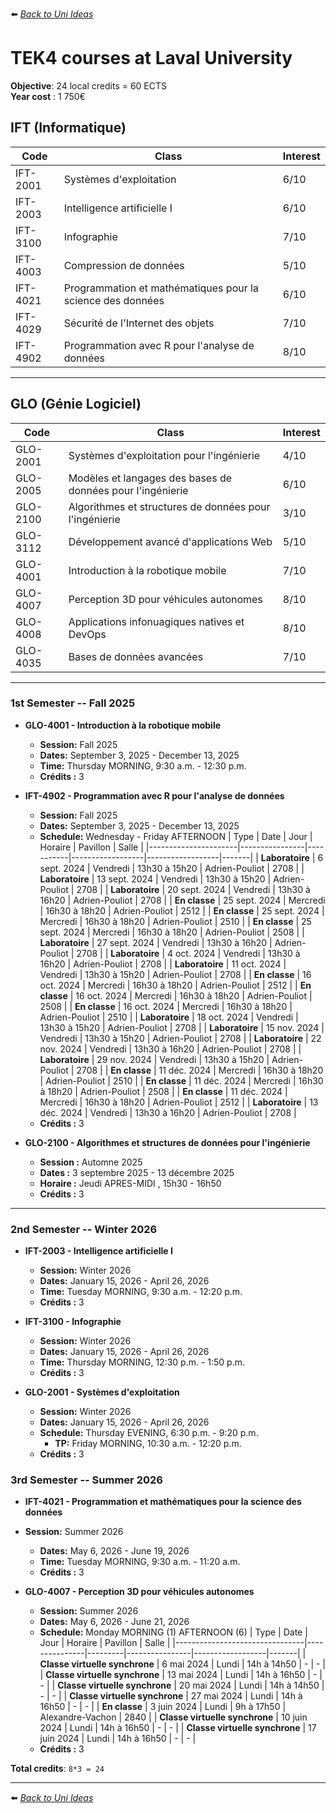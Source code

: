 ⬅️ *[ Back to Uni Ideas](./README.md)*

# TEK4 courses at Laval University

**Objective**: 24 local credits = 60 ECTS <br />
**Year cost** : 1 750€  

## IFT (Informatique)

| Code     | Class                                                              | Interest |
|----------|--------------------------------------------------------------------|------|
| IFT-2001 | Systèmes d'exploitation                                            | 6/10 |
| IFT-2003 | Intelligence artificielle I                                        | 6/10 |
| IFT-3100 | Infographie                                                        | 7/10 |
| IFT-4003 | Compression de données                                             | 5/10 |
| IFT-4021 | Programmation et mathématiques pour la science des données         | 6/10 |
| IFT-4029 | Sécurité de l'Internet des objets                                  | 7/10 |
| IFT-4902 | Programmation avec R pour l'analyse de données                     | 8/10 |

---

## GLO (Génie Logiciel)

| Code     | Class                                                              | Interest |
|----------|--------------------------------------------------------------------|------|
| GLO-2001 | Systèmes d'exploitation pour l'ingénierie                          | 4/10 |
| GLO-2005 | Modèles et langages des bases de données pour l'ingénierie         | 6/10 |
| GLO-2100 | Algorithmes et structures de données pour l'ingénierie             | 3/10 |
| GLO-3112 | Développement avancé d'applications Web                            | 5/10 |
| GLO-4001 | Introduction à la robotique mobile                                 | 7/10 |
| GLO-4007 | Perception 3D pour véhicules autonomes                             | 8/10 |
| GLO-4008 | Applications infonuagiques natives et DevOps                       | 8/10 |
| GLO-4035 | Bases de données avancées                                          | 7/10 |

---

### 1st Semester -- Fall 2025

- **GLO-4001 - Introduction à la robotique mobile**
    - **Session:** Fall 2025
    - **Dates:** September 3, 2025 - December 13, 2025
    - **Time:** Thursday MORNING, 9:30 a.m. - 12:30 p.m.
    - **Crédits :** 3
- **IFT-4902 - Programmation avec R pour l'analyse de données**
    - **Session:** Fall 2025
    - **Dates:** September 3, 2025 - December 13, 2025
    - **Schedule:** Wednesday - Friday AFTERNOON
        | Type                 | Date           | Jour      | Horaire          | Pavillon         | Salle |
        |----------------------|----------------|-----------|------------------|------------------|-------|
        | **Laboratoire**      | 6 sept. 2024   | Vendredi  | 13h30 à 15h20    | Adrien-Pouliot   | 2708  |
        | **Laboratoire**      | 13 sept. 2024  | Vendredi  | 13h30 à 15h20    | Adrien-Pouliot   | 2708  |
        | **Laboratoire**      | 20 sept. 2024  | Vendredi  | 13h30 à 16h20    | Adrien-Pouliot   | 2708  |
        | **En classe**        | 25 sept. 2024  | Mercredi  | 16h30 à 18h20    | Adrien-Pouliot   | 2512  |
        | **En classe**        | 25 sept. 2024  | Mercredi  | 16h30 à 18h20    | Adrien-Pouliot   | 2510  |
        | **En classe**        | 25 sept. 2024  | Mercredi  | 16h30 à 18h20    | Adrien-Pouliot   | 2508  |
        | **Laboratoire**      | 27 sept. 2024  | Vendredi  | 13h30 à 16h20    | Adrien-Pouliot   | 2708  |
        | **Laboratoire**      | 4 oct. 2024    | Vendredi  | 13h30 à 16h20    | Adrien-Pouliot   | 2708  |
        | **Laboratoire**      | 11 oct. 2024   | Vendredi  | 13h30 à 15h20    | Adrien-Pouliot   | 2708  |
        | **En classe**        | 16 oct. 2024   | Mercredi  | 16h30 à 18h20    | Adrien-Pouliot   | 2512  |
        | **En classe**        | 16 oct. 2024   | Mercredi  | 16h30 à 18h20    | Adrien-Pouliot   | 2508  |
        | **En classe**        | 16 oct. 2024   | Mercredi  | 16h30 à 18h20    | Adrien-Pouliot   | 2510  |
        | **Laboratoire**      | 18 oct. 2024   | Vendredi  | 13h30 à 15h20    | Adrien-Pouliot   | 2708  |
        | **Laboratoire**      | 15 nov. 2024   | Vendredi  | 13h30 à 15h20    | Adrien-Pouliot   | 2708  |
        | **Laboratoire**      | 22 nov. 2024   | Vendredi  | 13h30 à 16h20    | Adrien-Pouliot   | 2708  |
        | **Laboratoire**      | 29 nov. 2024   | Vendredi  | 13h30 à 15h20    | Adrien-Pouliot   | 2708  |
        | **En classe**        | 11 déc. 2024   | Mercredi  | 16h30 à 18h20    | Adrien-Pouliot   | 2510  |
        | **En classe**        | 11 déc. 2024   | Mercredi  | 16h30 à 18h20    | Adrien-Pouliot   | 2508  |
        | **En classe**        | 11 déc. 2024   | Mercredi  | 16h30 à 18h20    | Adrien-Pouliot   | 2512  |
        | **Laboratoire**      | 13 déc. 2024   | Vendredi  | 13h30 à 16h20    | Adrien-Pouliot   | 2708  |
    - **Crédits :** 3

- **GLO-2100 - Algorithmes et structures de données pour l'ingénierie**
    - **Session :** Automne 2025
    - **Dates :** 3 septembre 2025 - 13 décembre 2025
    - **Horaire :** Jeudi APRES-MIDI , 15h30 - 16h50
    - **Crédits :** 3

---

### 2nd Semester -- Winter 2026

- **IFT-2003 - Intelligence artificielle I**
    - **Session:** Winter 2026
    - **Dates:** January 15, 2026 - April 26, 2026
    - **Time:** Tuesday MORNING, 9:30 a.m. - 12:20 p.m.
    - **Crédits :** 3

- **IFT-3100 - Infographie**
    - **Session:** Winter 2026
    - **Dates:** January 15, 2026 - April 26, 2026
    - **Time:** Thursday MORNING, 12:30 p.m. - 1:50 p.m.
    - **Crédits :** 3

- **GLO-2001 - Systèmes d'exploitation**
    - **Session:** Winter 2026
    - **Dates:** January 15, 2026 - April 26, 2026
    - **Schedule:** Thursday EVENING, 6:30 p.m. - 9:20 p.m.
        - **TP:** Friday MORNING, 10:30 a.m. - 12:20 p.m.
    - **Crédits :** 3

### 3rd Semester -- Summer 2026

- **IFT-4021 - Programmation et mathématiques pour la science des données**
- **Session:** Summer 2026
    - **Dates:** May 6, 2026 - June 19, 2026
    - **Time:** Tuesday MORNING, 9:30 a.m. - 11:20 a.m.
    - **Crédits :** 3

- **GLO-4007 - Perception 3D pour véhicules autonomes**
    - **Session:** Summer 2026
    - **Dates:** May 6, 2026 - June 21, 2026
    - **Schedule:** Monday MORNING (1) AFTERNOON (6)
        | Type                           | Date          | Jour    | Horaire        | Pavillon         | Salle |
        |--------------------------------|---------------|---------|----------------|------------------|-------|
        | **Classe virtuelle synchrone** | 6 mai 2024    | Lundi   | 14h à 14h50    | -                | -     |
        | **Classe virtuelle synchrone** | 13 mai 2024   | Lundi   | 14h à 16h50    | -                | -     |
        | **Classe virtuelle synchrone** | 20 mai 2024   | Lundi   | 14h à 14h50    | -                | -     |
        | **Classe virtuelle synchrone** | 27 mai 2024   | Lundi   | 14h à 16h50    | -                | -     |
        | **En classe**                  | 3 juin 2024   | Lundi   | 9h à 17h50     | Alexandre-Vachon | 2840  |
        | **Classe virtuelle synchrone** | 10 juin 2024  | Lundi   | 14h à 16h50    | -                | -     |
        | **Classe virtuelle synchrone** | 17 juin 2024  | Lundi   | 14h à 16h50    | -                | -     |
    - **Crédits :** 3

**Total credits**: `8*3 = 24`<br />

---

⬅️ *[ Back to Uni Ideas](./README.md)*